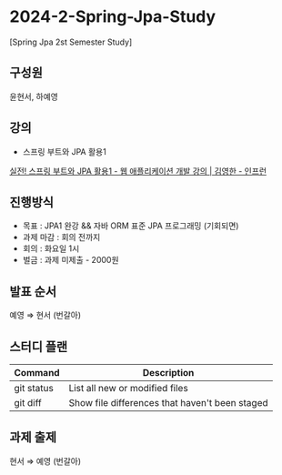# 2024-2-Spring-Jpa-Study
[Spring Jpa 2st Semester Study] 

## 구성원

윤현서, 하예영

## 강의

- 스프링 부트와 JPA 활용1

[실전! 스프링 부트와 JPA 활용1 - 웹 애플리케이션 개발 강의 | 김영한 - 인프런](https://www.inflearn.com/course/스프링부트-JPA-활용-1)


## 진행방식

- 목표 : JPA1 완강 && 자바 ORM 표준 JPA 프로그래밍 (기회되면)
- 과제 마감 :  회의 전까지
- 회의 : 화요일 1시
- 벌금 : 과제 미제출 - 2000원
    

## 발표 순서
  예영 ⇒ 현서 (번갈아)

## 스터디 플랜
| Command | Description |
| --- | --- |
| git status | List all new or modified files |
| git diff | Show file differences that haven't been staged |

## 과제 출제
  현서 ⇒ 예영 (번갈아)

